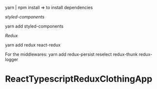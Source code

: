 yarn | npm install => to install dependencies

*styled-components*

yarn add styled-components

*Redux*

yarn add redux react-redux

For the middlewares:
yarn add redux-persist reselect redux-thunk redux-logger

# ReactTypescriptReduxClothingApp
